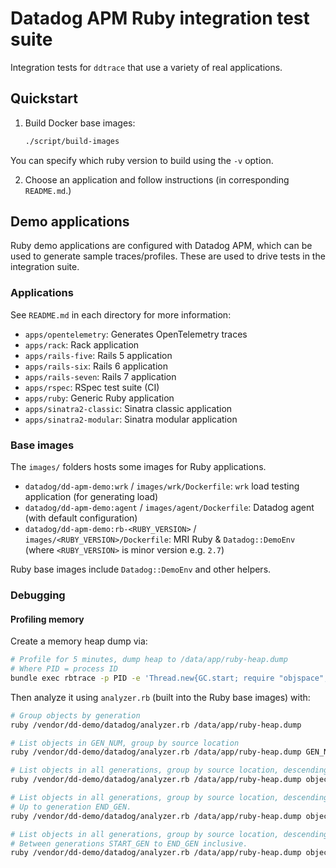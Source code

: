 # Datadog APM Ruby integration test suite

Integration tests for `ddtrace` that use a variety of real applications.

## Quickstart

1. Build Docker base images:

    ```bash
    ./script/build-images
    ```

You can specify which ruby version to build using the `-v` option.

2. Choose an application and follow instructions (in corresponding `README.md`.)

## Demo applications

Ruby demo applications are configured with Datadog APM, which can be used to generate sample traces/profiles. These are used to drive tests in the integration suite.

### Applications

See `README.md` in each directory for more information:

- `apps/opentelemetry`: Generates OpenTelemetry traces
- `apps/rack`: Rack application
- `apps/rails-five`: Rails 5 application
- `apps/rails-six`: Rails 6 application
- `apps/rails-seven`: Rails 7 application
- `apps/rspec`: RSpec test suite (CI)
- `apps/ruby`: Generic Ruby application
- `apps/sinatra2-classic`: Sinatra classic application
- `apps/sinatra2-modular`: Sinatra modular application

### Base images

The `images/` folders hosts some images for Ruby applications.

- `datadog/dd-apm-demo:wrk` / `images/wrk/Dockerfile`: `wrk` load testing application (for generating load)
- `datadog/dd-apm-demo:agent` / `images/agent/Dockerfile`: Datadog agent (with default configuration)
- `datadog/dd-apm-demo:rb-<RUBY_VERSION>` / `images/<RUBY_VERSION>/Dockerfile`: MRI Ruby & `Datadog::DemoEnv` (where `<RUBY_VERSION>` is minor version e.g. `2.7`)

Ruby base images include `Datadog::DemoEnv` and other helpers.

### Debugging

#### Profiling memory

Create a memory heap dump via:

```sh
# Profile for 5 minutes, dump heap to /data/app/ruby-heap.dump
# Where PID = process ID
bundle exec rbtrace -p PID -e 'Thread.new{GC.start; require "objspace"; ObjectSpace.trace_object_allocations_start; sleep(300); io=File.open("/data/app/ruby-heap.dump", "w"); ObjectSpace.dump_all(output: io); io.close}'
```

Then analyze it using `analyzer.rb` (built into the Ruby base images) with:

```sh
# Group objects by generation
ruby /vendor/dd-demo/datadog/analyzer.rb /data/app/ruby-heap.dump

# List objects in GEN_NUM, group by source location
ruby /vendor/dd-demo/datadog/analyzer.rb /data/app/ruby-heap.dump GEN_NUM

# List objects in all generations, group by source location, descending.
ruby /vendor/dd-demo/datadog/analyzer.rb /data/app/ruby-heap.dump objects

# List objects in all generations, group by source location, descending.
# Up to generation END_GEN.
ruby /vendor/dd-demo/datadog/analyzer.rb /data/app/ruby-heap.dump objects END_GEN

# List objects in all generations, group by source location, descending.
# Between generations START_GEN to END_GEN inclusive.
ruby /vendor/dd-demo/datadog/analyzer.rb /data/app/ruby-heap.dump objects END_GEN START_GEN
```
